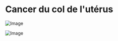 # Cancer du col de l'utérus

![Image](.//media/cancer/Scan_0010.jpg)

![Image](.//media/cancer/Scan_0010_verso.jpg)
